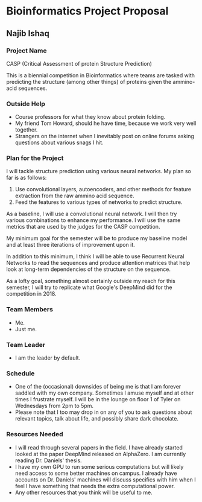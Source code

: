 # Bioinformatics Project Proposal
## Najib Ishaq

### Project Name

CASP (Critical Assessment of protein Structure Prediction)

This is a biennial competition in Bioinformatics where teams are tasked with predicting the structure (among other things) of proteins given the ammino-acid sequences.

### Outside Help

* Course professors for what they know about protein folding.
* My friend Tom Howard, should he have time, because we work very well together.
* Strangers on the internet when I inevitably post on online forums asking questions about various snags I hit.

### Plan for the Project

I will tackle structure prediction using various neural networks. My plan so far is as follows:

1. Use convolutional layers, autoencoders, and other methods for feature extraction from the raw ammino acid sequence.
2. Feed the features to various types of networks to predict structure.

As a baseline, I will use a convolutional neural network. I will then try various combinations to enhance my performance. I will use the same metrics that are used by the judges for the CASP competition.

My minimum goal for the semester will be to produce my baseline model and at least three iterations of improvement upon it.

In addition to this minimum, I think I will be able to use Recurrent Neural Networks to read the sequences and produce attention matrices that help look at long-term dependencies of the structure on the sequence.

As a lofty goal, something almost certainly outside my reach for this semester, I will try to replicate what Google's DeepMind did for the competition in 2018.

### Team Members

* Me.
* Just me.

### Team Leader

* I am the leader by default.

### Schedule

* One of the (occasional) downsides of being me is that I am forever saddled with my own company. Sometimes I amuse myself and at other times I frustrate myself. I will be in the lounge on floor 1 of Tyler on Wednesdays from 2pm to 5pm.
* Please note that I too may drop in on any of you to ask questions about relevant topics, talk about life, and possibly share dark chocolate.

### Resources Needed

* I will read through several papers in the field. I have already started looked at the paper DeepMind released on AlphaZero. I am currently reading Dr. Daniels' thesis. 
* I have my own GPU to run some serious computations but will likely need access to some better machines on campus. I already have accounts on Dr. Daniels' machines will discuss specifics with him when I feel I have something that needs the extra computational power.
* Any other resources that you think will be useful to me.
